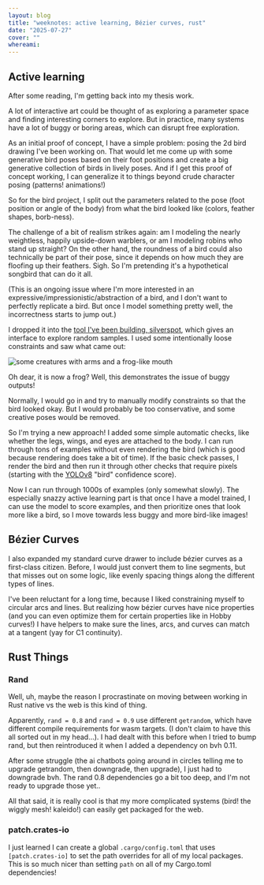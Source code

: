 ```yaml
---
layout: blog
title: "weeknotes: active learning, Bézier curves, rust"
date: "2025-07-27"
cover: ""
whereami:
---
```




## Active learning

After some reading, I'm getting back into my thesis work.

A lot of interactive art could be thought of as exploring a parameter space and finding interesting corners to explore. But in practice, many systems have a lot of buggy or boring areas, which can disrupt free exploration.

As an initial proof of concept, I have a simple problem: posing the 2d bird drawing I've been working on. That would let me come up with some generative bird poses based on their foot positions and create a big generative collection of birds in lively poses. And if I get this proof of concept working, I can generalize it to things beyond crude character posing (patterns! animations!)

So for the bird project, I split out the parameters related to the pose (foot position or angle of the body) from what the bird looked like (colors, feather shapes, borb-ness).

The challenge of a bit of realism strikes again: am I modeling the nearly weightless, happily upside-down warblers, or am I modeling robins who stand up straight? On the other hand, the roundness of a bird could also technically be part of their pose, since it depends on how much they are floofing up their feathers. Sigh. So I'm pretending it's a hypothetical songbird that can do it all.

(This is an ongoing issue where I'm more interested in an expressive/impressionistic/abstraction of a bird, and I don't want to perfectly replicate a bird. But once I model something pretty well, the incorrectness starts to jump out.)


I dropped it into the [tool I've been building, silverspot](https://www.media.mit.edu/projects/silverspot-parameter-space/overview/), which gives an interface to explore random samples. I used some intentionally loose constraints and saw what came out:

<img class="floatmedimage" src="/assets/imgs/imgs/20250728_frog.png" alt="some creatures with arms and a frog-like mouth">

Oh dear, it is now a frog? Well, this demonstrates the issue of buggy outputs!

Normally, I would go in and try to manually modify constraints so that the bird looked okay. But I would probably be too conservative, and some creative poses would be removed.

So I'm trying a new approach! I added some simple automatic checks, like whether the legs, wings, and eyes are attached to the body. I can run through tons of examples without even rendering the bird (which is good because rendering does take a bit of time). If the basic check passes, I render the bird and then run it through other checks that require pixels (starting with the [YOLOv8](https://docs.ultralytics.com/models/yolov8/) "bird" confidence score).

Now I can run through 1000s of examples (only somewhat slowly). The especially snazzy active learning part is that once I have a model trained, I can use the model to score examples, and then prioritize ones that look more like a bird, so I move towards less buggy and more bird-like images!



## Bézier Curves

I also expanded my standard curve drawer to include bézier curves as a first-class citizen. Before, I would just convert them to line segments, but that misses out on some logic, like evenly spacing things along the different types of lines.

I've been reluctant for a long time, because I liked constraining myself to circular arcs and lines. But realizing how bézier curves have nice properties (and you can even optimize them for certain properties like in Hobby curves!) I have helpers to make sure the lines, arcs, and curves can match at a tangent (yay for C1 continuity).


## Rust Things

### Rand

Well, uh, maybe the reason I procrastinate on moving between working in Rust native vs the web is this kind of thing.

Apparently, `rand = 0.8` and `rand = 0.9` use different `getrandom`, which have different compile requirements for wasm targets. (I don't claim to have this all sorted out in my head...). I had dealt with this before when I tried to bump rand, but then reintroduced it when I added a dependency on bvh 0.11.

After some struggle (the ai chatbots going around in circles telling me to upgrade getrandom, then downgrade, then upgrade), I just had to downgrade bvh. The rand 0.8 dependencies go a bit too deep, and I'm not ready to upgrade those yet..

All that said, it is really cool is that my more complicated systems (bird! the wiggly mesh! kaleido!) can easily get packaged for the web.

### patch.crates-io

I just learned I can create a global `.cargo/config.toml` that uses `[patch.crates-io]` to set the path overrides for all of my local packages. This is so much nicer than setting `path` on all of my Cargo.toml dependencies!


